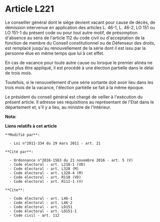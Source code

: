 # Article L221

Le conseiller général dont le siège devient vacant pour cause de décès, de démission intervenue en application des articles
L. 46-1, L. 46-2, LO 151 ou
LO 151-1 du présent code ou pour tout autre motif, de présomption d'absence au sens de l'article 112 du code civil ou
d'acceptation de la fonction de membre du Conseil constitutionnel ou de Défenseur des droits, est remplacé jusqu'au
renouvellement de la série dont il est issu par la personne élue en même temps que lui à cet effet. 

En cas de vacance pour toute autre cause ou lorsque le premier alinéa ne peut plus être appliqué, il est procédé à une
élection partielle dans le délai de trois mois. 

Toutefois, si le renouvellement d'une série sortante doit avoir lieu dans les trois mois de la vacance, l'élection partielle
se fait à la même époque. 

Le président du conseil général est chargé de veiller à l'exécution du présent article. Il adresse ses réquisitions au
représentant de l'Etat dans le département et, s'il y a lieu, au ministre de l'Intérieur.

**Nota:**



**Liens relatifs à cet article**

	**Modifié par**:

	  - Loi n°2011-334 du 29 mars 2011 - art. 21

	**Cité par**:

	  - Ordonnance n°2016-1563 du 21 novembre 2016 - art. 5 (V)
	  - Code électoral - art. L210-1 (VD)
	  - Code électoral - art. L328 (M)
	  - Code électoral - art. L328-4 (M)
	  - Code électoral - art. R110 (VD)
	  - Code électoral - art. R112-1 (V)

	**Cite**:

	  - Code électoral - art. L46-1
	  - Code électoral - art. L46-2
	  - Code électoral - art. LO151
	  - Code électoral - art. LO151-1
	  - Code civil - art. 112
